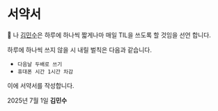 # 서약서

📖 나 [김민수](https://github.com/Heiji57)은 하루에 하나씩 짧게나마 매일 TIL을 쓰도록 할 것임을 선언 합니다.

하루에 하나씩 쓰지 않을 시 내릴 벌칙은 다음과 같습니다.
- `다음날 두배로 쓰기`
- `휴대폰 시간 1시간 차감`

이에 서약서를 작성합니다.

2025년 7월 1일
**김민수**